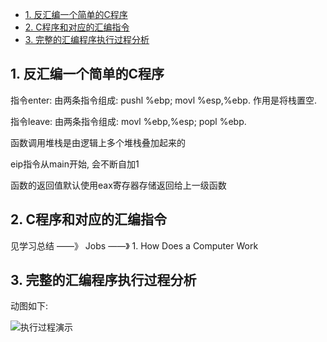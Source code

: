 
<!-- @import "[TOC]" {cmd="toc" depthFrom=1 depthTo=6 orderedList=false} -->

<!-- code_chunk_output -->

* [1. 反汇编一个简单的C程序](#1-反汇编一个简单的c程序)
* [2. C程序和对应的汇编指令](#2-c程序和对应的汇编指令)
* [3. 完整的汇编程序执行过程分析](#3-完整的汇编程序执行过程分析)

<!-- /code_chunk_output -->

## 1. 反汇编一个简单的C程序

指令enter: 由两条指令组成: pushl %ebp; movl %esp,%ebp. 作用是将栈置空. 

指令leave: 由两条指令组成: movl %ebp,%esp; popl %ebp. 

函数调用堆栈是由逻辑上多个堆栈叠加起来的

eip指令从main开始, 会不断自加1

函数的返回值默认使用eax寄存器存储返回给上一级函数

## 2. C程序和对应的汇编指令

见学习总结 ——》 Jobs ——》 1. How Does a Computer Work

## 3. 完整的汇编程序执行过程分析

动图如下: 

![执行过程演示](images/10.gif)